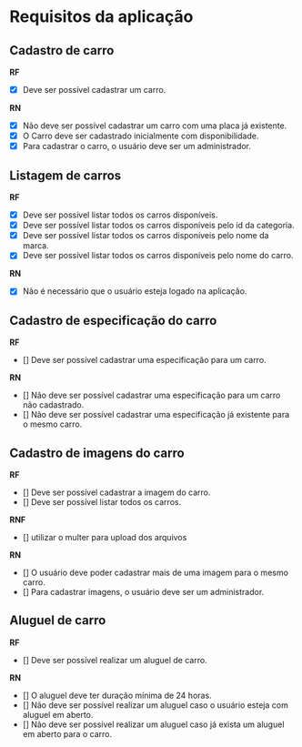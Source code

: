 # Requisitos da aplicação

## Cadastro de carro

**RF**
- [x] Deve ser possível cadastrar um carro.

**RN**
- [x] Não deve ser possível cadastrar um carro com uma placa já existente.
- [x] O Carro deve ser cadastrado inicialmente com disponibilidade.
- [x] Para cadastrar o carro, o usuário deve ser um administrador.

## Listagem de carros

**RF**
- [x] Deve ser possível listar todos os carros disponíveis.
- [x] Deve ser possível listar todos os carros disponíveis pelo id da categoria.
- [x] Deve ser possível listar todos os carros disponíveis pelo nome da marca.
- [x] Deve ser possível listar todos os carros disponíveis pelo nome do carro.

**RN**
- [x] Não é necessário que o usuário esteja logado na aplicação.

## Cadastro de especificação do carro

**RF**
- [] Deve ser possível cadastrar uma especificação para um carro.

**RN** 
- [] Não deve ser possível cadastrar uma especificação para um carro não cadastrado.
- [] Não deve ser possível cadastrar uma especificação já existente para o mesmo carro.

## Cadastro de imagens do carro

**RF**
- [] Deve ser possível cadastrar a imagem do carro.
- [] Deve ser possível listar todos os carros.

**RNF**
- [] utilizar o multer para upload dos arquivos

**RN**
- [] O usuário deve poder cadastrar mais de uma imagem para o mesmo carro.
- [] Para cadastrar imagens, o usuário deve ser um administrador.

## Aluguel de carro

**RF**
- [] Deve ser possível realizar um aluguel de carro.

**RN**
- [] O aluguel deve ter duração mínima de 24 horas.
- [] Não deve ser possível realizar um aluguel caso o usuário esteja com aluguel em aberto.
- [] Não deve ser possível realizar um aluguel caso já exista um aluguel em aberto para o carro.
